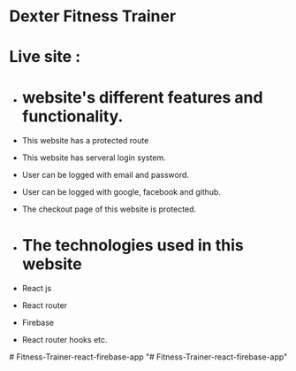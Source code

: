 # Dexter Fitness Trainer
# Live site : 

* # website's different features and functionality. 
* This website has a protected route
* This website has serveral login system.
* User can be logged with email and password.
* User can be logged with google, facebook and github.
* The checkout page of this website is protected.

* # The technologies used in this website
* React js
* React router
* Firebase
* React router hooks etc.

#   F i t n e s s - T r a i n e r - r e a c t - f i r e b a s e - a p p  
 "# Fitness-Trainer-react-firebase-app" 
